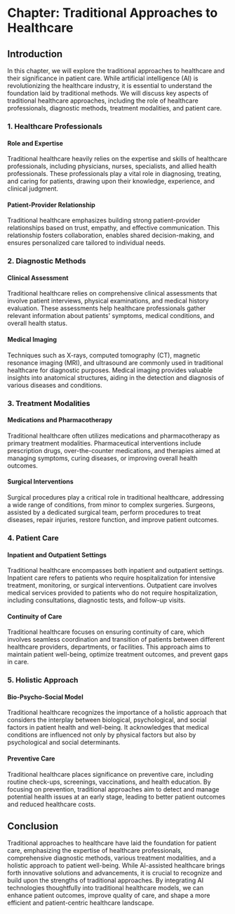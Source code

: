 Chapter: Traditional Approaches to Healthcare
=============================================

Introduction
------------

In this chapter, we will explore the traditional approaches to healthcare and their significance in patient care. While artificial intelligence (AI) is revolutionizing the healthcare industry, it is essential to understand the foundation laid by traditional methods. We will discuss key aspects of traditional healthcare approaches, including the role of healthcare professionals, diagnostic methods, treatment modalities, and patient care.

### 1. Healthcare Professionals

#### Role and Expertise

Traditional healthcare heavily relies on the expertise and skills of healthcare professionals, including physicians, nurses, specialists, and allied health professionals. These professionals play a vital role in diagnosing, treating, and caring for patients, drawing upon their knowledge, experience, and clinical judgment.

#### Patient-Provider Relationship

Traditional healthcare emphasizes building strong patient-provider relationships based on trust, empathy, and effective communication. This relationship fosters collaboration, enables shared decision-making, and ensures personalized care tailored to individual needs.

### 2. Diagnostic Methods

#### Clinical Assessment

Traditional healthcare relies on comprehensive clinical assessments that involve patient interviews, physical examinations, and medical history evaluation. These assessments help healthcare professionals gather relevant information about patients' symptoms, medical conditions, and overall health status.

#### Medical Imaging

Techniques such as X-rays, computed tomography (CT), magnetic resonance imaging (MRI), and ultrasound are commonly used in traditional healthcare for diagnostic purposes. Medical imaging provides valuable insights into anatomical structures, aiding in the detection and diagnosis of various diseases and conditions.

### 3. Treatment Modalities

#### Medications and Pharmacotherapy

Traditional healthcare often utilizes medications and pharmacotherapy as primary treatment modalities. Pharmaceutical interventions include prescription drugs, over-the-counter medications, and therapies aimed at managing symptoms, curing diseases, or improving overall health outcomes.

#### Surgical Interventions

Surgical procedures play a critical role in traditional healthcare, addressing a wide range of conditions, from minor to complex surgeries. Surgeons, assisted by a dedicated surgical team, perform procedures to treat diseases, repair injuries, restore function, and improve patient outcomes.

### 4. Patient Care

#### Inpatient and Outpatient Settings

Traditional healthcare encompasses both inpatient and outpatient settings. Inpatient care refers to patients who require hospitalization for intensive treatment, monitoring, or surgical interventions. Outpatient care involves medical services provided to patients who do not require hospitalization, including consultations, diagnostic tests, and follow-up visits.

#### Continuity of Care

Traditional healthcare focuses on ensuring continuity of care, which involves seamless coordination and transition of patients between different healthcare providers, departments, or facilities. This approach aims to maintain patient well-being, optimize treatment outcomes, and prevent gaps in care.

### 5. Holistic Approach

#### Bio-Psycho-Social Model

Traditional healthcare recognizes the importance of a holistic approach that considers the interplay between biological, psychological, and social factors in patient health and well-being. It acknowledges that medical conditions are influenced not only by physical factors but also by psychological and social determinants.

#### Preventive Care

Traditional healthcare places significance on preventive care, including routine check-ups, screenings, vaccinations, and health education. By focusing on prevention, traditional approaches aim to detect and manage potential health issues at an early stage, leading to better patient outcomes and reduced healthcare costs.

Conclusion
----------

Traditional approaches to healthcare have laid the foundation for patient care, emphasizing the expertise of healthcare professionals, comprehensive diagnostic methods, various treatment modalities, and a holistic approach to patient well-being. While AI-assisted healthcare brings forth innovative solutions and advancements, it is crucial to recognize and build upon the strengths of traditional approaches. By integrating AI technologies thoughtfully into traditional healthcare models, we can enhance patient outcomes, improve quality of care, and shape a more efficient and patient-centric healthcare landscape.
